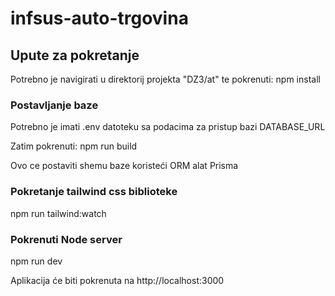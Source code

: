 # infsus-auto-trgovina

## Upute za pokretanje

  Potrebno je navigirati u direktorij projekta "DZ3/at" te pokrenuti:
    npm install


### Postavljanje baze
  Potrebno je imati .env datoteku sa podacima za pristup bazi DATABASE_URL

  Zatim pokrenuti:
  npm run build

  Ovo ce postaviti shemu baze koristeći ORM alat Prisma

### Pokretanje tailwind css biblioteke
  npm run tailwind:watch

### Pokrenuti Node server
  npm run dev

  Aplikacija će biti pokrenuta na http://localhost:3000
